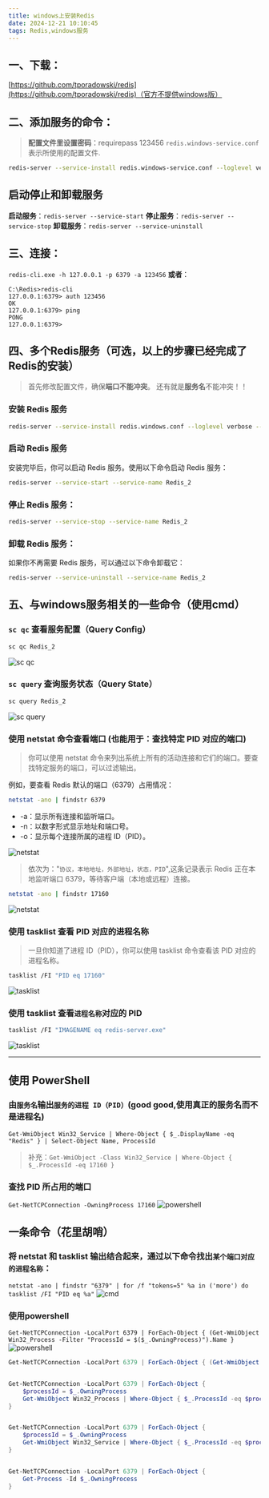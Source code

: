 ```yaml
---
title: windows上安装Redis
date: 2024-12-21 10:10:45
tags: Redis,windows服务
---
```


## 一、**下载**：
[https://github.com/tporadowski/redis](https://github.com/tporadowski/redis)（官方不提供windows版）



## 二、**添加服务的命令**：
> **配置文件里设置密码**：requirepass 123456
> `redis.windows-service.conf`表示所使用的配置文件.
```bash
redis-server --service-install redis.windows-service.conf --loglevel verbose
```

## 启动停止和卸载服务

**启动服务**：`redis-server --service-start`
**停止服务**：`redis-server --service-stop`
**卸载服务**：`redis-server --service-uninstall`



## 三、**连接**：
`redis-cli.exe -h 127.0.0.1 -p 6379 -a 123456`
**或者**：
```
C:\Redis>redis-cli
127.0.0.1:6379> auth 123456
OK
127.0.0.1:6379> ping
PONG
127.0.0.1:6379>
```



## 四、多个Redis服务（可选，以上的步骤已经完成了Redis的安装）
> 首先修改配置文件，确保**端口不能冲突**。
> 还有就是**服务名**不能冲突！！

### **安装 Redis 服务**
```bash
redis-server --service-install redis.windows.conf --loglevel verbose --service-name Redis_2
```
### **启动 Redis 服务**
安装完毕后，你可以启动 Redis 服务。使用以下命令启动 Redis 服务：

```bash
redis-server --service-start --service-name Redis_2
```

###  **停止 Redis 服务**：

```bash
redis-server --service-stop --service-name Redis_2
```

### **卸载 Redis 服务**：
如果你不再需要 Redis 服务，可以通过以下命令卸载它：

```bash
redis-server --service-uninstall --service-name Redis_2
```



## 五、与windows服务相关的一些命令（使用cmd）

### `sc qc`  查看服务配置（Query Config）
```bash
sc qc Redis_2
```
![sc qc](https://i-blog.csdnimg.cn/direct/ecaa3362a3ff4c0eadd6d5c8d945b3d9.png)


### `sc query`  查询服务状态（Query State）
```bash
sc query Redis_2
```
![sc query](https://i-blog.csdnimg.cn/direct/df18161f61624165b667e0ad53db5c52.png)


### 使用 netstat 命令查看端口 (也能用于：查找特定 PID 对应的端口)
> 你可以使用 netstat 命令来列出系统上所有的活动连接和它们的端口。要查找特定服务的端口，可以过滤输出。

例如，要查看 Redis 默认的端口（6379）占用情况：
```bash
netstat -ano | findstr 6379
```
- -a：显示所有连接和监听端口。
- -n：以数字形式显示地址和端口号。
- -o：显示每个连接所属的进程 ID（PID）。

![netstat](https://i-blog.csdnimg.cn/direct/d5f3d6c60ceb4d9e8f7897faad085280.png)
> 依次为："`协议，本地地址，外部地址，状态，PID`",这条记录表示 Redis 正在本地监听端口 6379，等待客户端（本地或远程）连接。

```bash
netstat -ano | findstr 17160
```
![netstat](https://i-blog.csdnimg.cn/direct/a18c9361243646a69f5dd68720081f1f.png)


### 使用 tasklist 查看 PID 对应的进程名称
> 一旦你知道了进程 ID（PID），你可以使用 tasklist 命令查看该 PID 对应的进程名称。

```bash
tasklist /FI "PID eq 17160"
```
![tasklist](https://i-blog.csdnimg.cn/direct/3c319bc3cd8d4de8b182affe18087e29.png)


### 使用 tasklist 查看`进程名称`对应的 PID
```bash
tasklist /FI "IMAGENAME eq redis-server.exe"
```
![tasklist](https://i-blog.csdnimg.cn/direct/907dce9e9e0448f7bc89ef6072de5544.png)


----------


## 使用 PowerShell

### 由`服务名`输出`服务的进程 ID（PID）`(good good,使用真正的服务名而不是进程名)
`Get-WmiObject Win32_Service | Where-Object { $_.DisplayName -eq "Redis" } | Select-Object Name, ProcessId`
> 补充：`Get-WmiObject -Class Win32_Service | Where-Object { $_.ProcessId -eq 17160 }`



### 查找 PID 所占用的端口
`Get-NetTCPConnection -OwningProcess 17160`
![powershell](https://i-blog.csdnimg.cn/direct/569e9c106e82477d8c22042079507ee0.png)



## 一条命令（花里胡哨）

### 将 netstat 和 tasklist 输出结合起来，通过以下命令找出`某个端口对应的进程名称`：
`netstat -ano | findstr "6379" | for /f "tokens=5" %a in ('more') do tasklist /FI "PID eq %a"`
![cmd](https://i-blog.csdnimg.cn/direct/1caf9992ed9d4a46a9bd4a2edd7798e1.png)


### 使用powershell
`Get-NetTCPConnection -LocalPort 6379 | ForEach-Object { (Get-WmiObject Win32_Process -Filter "ProcessId = $($_.OwningProcess)").Name }`
![powershell](https://i-blog.csdnimg.cn/direct/ae17222af4454479b14158519e8ebf2e.png)

```powershell
Get-NetTCPConnection -LocalPort 6379 | ForEach-Object { (Get-WmiObject Win32_Process -Filter "ProcessId = $($_.OwningProcess)").Name }


Get-NetTCPConnection -LocalPort 6379 | ForEach-Object {
    $processId = $_.OwningProcess
    Get-WmiObject Win32_Process | Where-Object { $_.ProcessId -eq $processId }
}


Get-NetTCPConnection -LocalPort 6379 | ForEach-Object {
    $processId = $_.OwningProcess
    Get-WmiObject Win32_Service | Where-Object { $_.ProcessId -eq $processId }
}


Get-NetTCPConnection -LocalPort 6379 | ForEach-Object {
    Get-Process -Id $_.OwningProcess
}
```
